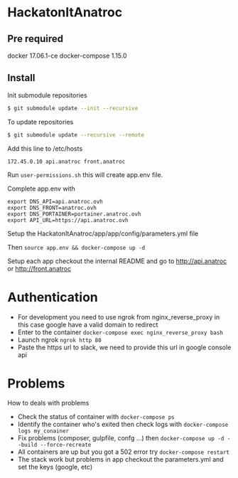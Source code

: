 # HackatonItAnatroc

## Pre required

docker 17.06.1-ce
docker-compose 1.15.0

## Install

Init submodule repositories

```bash
$ git submodule update --init --recursive
```

To update repositories

```bash
$ git submodule update --recursive --remote
```

Add this line to /etc/hosts
```
172.45.0.10 api.anatroc front.anatroc
```

Run `user-permissions.sh` this will create app.env file.

Complete app.env with

```
export DNS_API=api.anatroc.ovh
export DNS_FRONT=anatroc.ovh
export DNS_PORTAINER=portainer.anatroc.ovh
export API_URL=https://api.anatroc.ovh
```

Setup the HackatonItAnatroc/app/app/config/parameters.yml file

Then `source app.env && docker-compose up -d`


Setup each app checkout the internal README and go to http://api.anatroc or http://front.anatroc


# Authentication

- For development you need to use ngrok from nginx_reverse_proxy in this case google have a valid domain to redirect
- Enter to the container `docker-compose exec nginx_reverse_proxy bash`
- Launch ngrok `ngrok http 80`
- Paste the https url to slack, we need to provide this url in google console api

# Problems

How to deals with problems 

- Check the status of container with `docker-compose ps`
- Identify the container who's exited then check logs with `docker-compose logs my_conainer`
- Fix problems (composer, gulpfile, confg ...) then `docker-compose up -d --build --force-recreate`
- All containers are up but you got a 502 error try `docker-compose restart`
- The stack work but problems in app checkout the parameters.yml and set the keys (google, etc)
